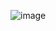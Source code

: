 


![image](https://user-images.githubusercontent.com/79265271/153570351-1823b655-4ef7-48ec-a5de-8a35e01f7f8d.png)

